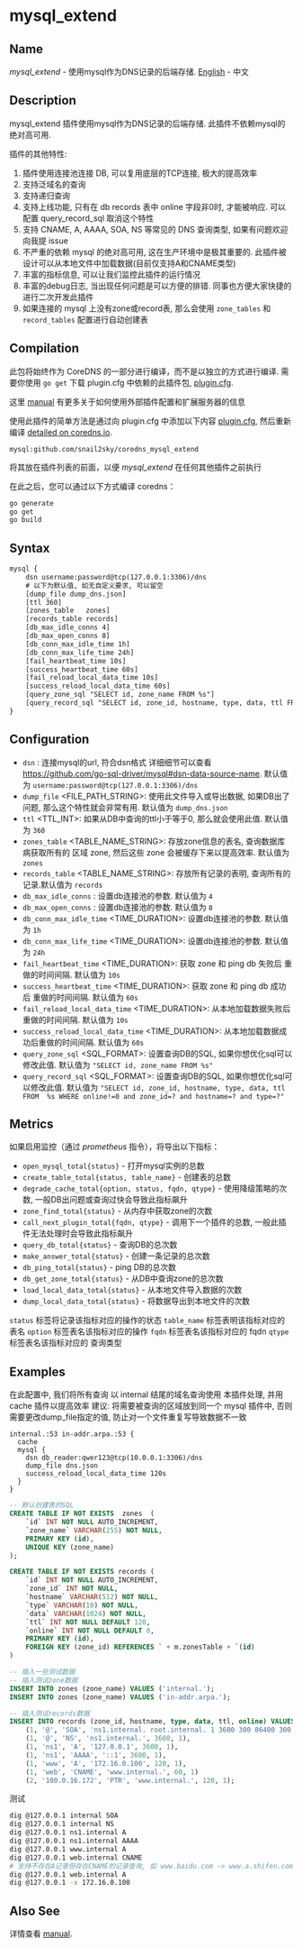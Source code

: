 # mysql_extend

## Name

*mysql_extend* - 使用mysql作为DNS记录的后端存储. [English](./README.md) - 中文

## Description

mysql_extend 插件使用mysql作为DNS记录的后端存储. 此插件不依赖mysql的绝对高可用.

插件的其他特性: 
1. 插件使用连接池连接 DB, 可以复用底层的TCP连接, 极大的提高效率
2. 支持泛域名的查询
3. 支持递归查询
4. 支持上线功能, 只有在 db records 表中 online 字段非0时, 才能被响应. 可以配置 query_record_sql 取消这个特性
5. 支持 CNAME, A, AAAA, SOA, NS 等常见的 DNS 查询类型, 如果有问题欢迎向我提 issue
6. 不严重的依赖 mysql 的绝对高可用, 这在生产环境中是极其重要的. 此插件被设计可以从本地文件中加载数据(目前仅支持A和CNAME类型)
7. 丰富的指标信息, 可以让我们监控此插件的运行情况
8. 丰富的debug日志, 当出现任何问题是可以方便的排错. 同事也方便大家快捷的进行二次开发此插件
9. 如果连接的 mysql 上没有zone或record表, 那么会使用 `zone_tables` 和 `record_tables` 配置进行自动创建表


## Compilation

此包将始终作为 CoreDNS 的一部分进行编译，而不是以独立的方式进行编译. 需要你使用 `go get` 下载 plugin.cfg 中依赖的此插件包,  [plugin.cfg](https://github.com/coredns/coredns/blob/master/plugin.cfg).

这里 [manual](https://coredns.io/manual/toc/#what-is-coredns) 有更多关于如何使用外部插件配置和扩展服务器的信息

使用此插件的简单方法是通过向 plugin.cfg 中添加以下内容 [plugin.cfg](https://github.com/coredns/coredns/blob/master/plugin.cfg), 然后重新编译 [detailed on coredns.io](https://coredns.io/2017/07/25/compile-time-enabling-or-disabling-plugins/#build-with-compile-time-configuration-file).

~~~
mysql:github.com/snail2sky/coredns_mysql_extend
~~~

将其放在插件列表的前面，以便 *mysql_extend* 在任何其他插件之前执行

在此之后，您可以通过以下方式编译 coredns：

``` sh
go generate
go get
go build
```

## Syntax

~~~ txt
mysql {
    dsn username:password@tcp(127.0.0.1:3306)/dns
    # 以下为默认值, 如无自定义要求, 可以留空
    [dump_file dump_dns.json]
    [ttl 360]
    [zones_table   zones]
    [records_table records]
    [db_max_idle_conns 4]
    [db_max_open_conns 8]
    [db_conn_max_idle_time 1h]
    [db_conn_max_life_time 24h]
    [fail_heartbeat_time 10s]
    [success_heartbeat_time 60s]
    [fail_reload_local_data_time 10s]
    [success_reload_local_data_time 60s]
    [query_zone_sql "SELECT id, zone_name FROM %s"]
    [query_record_sql "SELECT id, zone_id, hostname, type, data, ttl FROM  %s WHERE online!=0 and zone_id=? and hostname=? and type=?"]
}
~~~

## Configuration

- `dsn` <DSN>: 连接mysql的url, 符合dsn格式 详细细节可以查看 https://github.com/go-sql-driver/mysql#dsn-data-source-name. 默认值为 `username:password@tcp(127.0.0.1:3306)/dns`
- `dump_file` <FILE_PATH_STRING>: 使用此文件导入或导出数据, 如果DB出了问题, 那么这个特性就会非常有用. 默认值为 `dump_dns.json`
- `ttl` <TTL_INT>: 如果从DB中查询的ttl小于等于0, 那么就会使用此值. 默认值为 `360`
- `zones_table` <TABLE_NAME_STRING>: 存放zone信息的表名, 查询数据库病获取所有的 区域 zone, 然后这些 zone 会被缓存下来以提高效率. 默认值为 `zones`
- `records_table` <TABLE_NAME_STRING>: 存放所有记录的表明, 查询所有的记录.默认值为 `records`
- `db_max_idle_conns` <INT>: 设置db连接池的参数. 默认值为 `4`
- `db_max_open_conns` <INT>: 设置db连接池的参数. 默认值为 `8`
- `db_conn_max_idle_time` <TIME_DURATION>: 设置db连接池的参数. 默认值为 `1h`
- `db_conn_max_life_time` <TIME_DURATION>: 设置db连接池的参数. 默认值为 `24h`
- `fail_heartbeat_time` <TIME_DURATION>: 获取 zone 和 ping db 失败后 重做的时间间隔. 默认值为 `10s`
- `success_heartbeat_time` <TIME_DURATION>: 获取 zone 和 ping db 成功后 重做的时间间隔. 默认值为  `60s`
- `fail_reload_local_data_time` <TIME_DURATION>: 从本地加载数据失败后重做的时间间隔. 默认值为 `10s`
- `success_reload_local_data_time` <TIME_DURATION>: 从本地加载数据成功后重做的时间间隔. 默认值为  `60s`
- `query_zone_sql` <SQL_FORMAT>: 设置查询DB的SQL, 如果你想优化sql可以修改此值. 默认值为 `"SELECT id, zone_name FROM %s"`
- `query_record_sql` <SQL_FORMAT>: 设置查询DB的SQL, 如果你想优化sql可以修改此值. 默认值为 `"SELECT id, zone_id, hostname, type, data, ttl FROM  %s WHERE online!=0 and zone_id=? and hostname=? and type=?"`

## Metrics

如果启用监控（通过 *prometheus* 指令），将导出以下指标：

* `open_mysql_total{status}` - 打开mysql实例的总数
* `create_table_total{status, table_name}` - 创建表的总数
* `degrade_cache_total{option, status, fqdn, qtype}` - 使用降级策略的次数, 一般DB出问题或查询过快会导致此指标飙升
* `zone_find_total{status}` - 从内存中获取zone的次数
* `call_next_plugin_total{fqdn, qtype}` - 调用下一个插件的总数, 一般此插件无法处理时会导致此指标飙升
* `query_db_total{status}` - 查询DB的总次数
* `make_answer_total{status}` - 创建一条记录的总次数
* `db_ping_total{status}` - ping DB的总次数
* `db_get_zone_total{status}` - 从DB中查询zone的总次数
* `load_local_data_total{status}` - 从本地文件导入数据的次数
* `dump_local_data_total{status}` - 将数据导出到本地文件的次数

`status` 标签将记录该指标对应的操作的状态
`table_name` 标签表明该指标对应的表名
`option` 标签表名该指标对应的操作
`fqdn` 标签表名该指标对应的 fqdn
`qtype` 标签表名该指标对应的 查询类型


## Examples

在此配置中, 我们将所有查询 以 internal 结尾的域名查询使用 本插件处理, 并用cache 插件以提高效率
建议: 将需要被查询的区域放到同一个 mysql 插件中, 否则需要更改dump_file指定的值, 防止对一个文件重复写导致数据不一致
~~~ corefile
internal.:53 in-addr.arpa.:53 {
  cache
  mysql {
    dsn db_reader:qwer123@tcp(10.0.0.1:3306)/dns
    dump_file dns.json
    success_reload_local_data_time 120s
  }
}
~~~

~~~ sql
-- 默认创建表的SQL
CREATE TABLE IF NOT EXISTS  zones  (
    `id` INT NOT NULL AUTO_INCREMENT,
    `zone_name` VARCHAR(255) NOT NULL,
    PRIMARY KEY (id),
    UNIQUE KEY (zone_name)
);

CREATE TABLE IF NOT EXISTS records (
    `id` INT NOT NULL AUTO_INCREMENT,
    `zone_id` INT NOT NULL,
    `hostname` VARCHAR(512) NOT NULL,
    `type` VARCHAR(10) NOT NULL,
    `data` VARCHAR(1024) NOT NULL,
    `ttl` INT NOT NULL DEFAULT 120,
    `online` INT NOT NULL DEFAULT 0,
    PRIMARY KEY (id),
    FOREIGN KEY (zone_id) REFERENCES ` + m.zonesTable + `(id)
)

-- 插入一些测试数据
-- 插入测试zone数据
INSERT INTO zones (zone_name) VALUES ('internal.');
INSERT INTO zones (zone_name) VALUES ('in-addr.arpa.');

-- 插入测试records数据
INSERT INTO records (zone_id, hostname, type, data, ttl, online) VALUES 
    (1, '@', 'SOA', 'ns1.internal. root.internal. 1 3600 300 86400 300', 3600, 1),
    (1, '@', 'NS', 'ns1.internal.', 3600, 1),
    (1, 'ns1', 'A', '127.0.0.1', 3600, 1),
    (1, 'ns1', 'AAAA', '::1', 3600, 1),
    (1, 'www', 'A', '172.16.0.100', 120, 1),
    (1, 'web', 'CNAME', 'www.internal.', 60, 1)
    (2, '100.0.16.172', 'PTR', 'www.internal.', 120, 1);

~~~

测试
~~~ bash
dig @127.0.0.1 internal SOA
dig @127.0.0.1 internal NS
dig @127.0.0.1 ns1.internal A
dig @127.0.0.1 ns1.internal AAAA
dig @127.0.0.1 www.internal A
dig @127.0.0.1 web.internal CNAME
# 支持不存在A记录但存在CNAME的记录查询, 如 www.baidu.com -> www.a.shifen.com
dig @127.0.0.1 web.internal A
dig @127.0.0.1 -x 172.16.0.100

~~~

## Also See

详情查看 [manual](https://coredns.io/manual).
